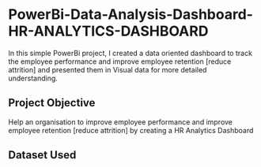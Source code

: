 # PowerBi-Data-Analysis-Dashboard-HR-ANALYTICS-DASHBOARD

In this simple PowerBi project, I created a data oriented dashboard to track the  employee performance and improve employee retention [reduce attrition] and presented them in Visual data for more detailed understanding. 

## Project Objective 

Help an organisation to improve employee performance and improve employee retention [reduce attrition] by creating a HR Analytics Dashboard 

## Dataset Used 

